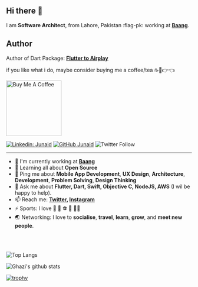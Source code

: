 
## Hi there 👋

I am **Software Architect**, from Lahore, Pakistan :flag-pk: working at **[Baang](https://baang.it)**.

## Author 
Author of Dart Package: **[Flutter to Airplay](https://pub.dev/packages/flutter_to_airplay)**

if you like what i do, maybe consider buying me a coffee/tea :coffee:🥺👉👈

<a href="https://www.buymeacoffee.com/junaidR" target="_blank"><img src="https://cdn.buymeacoffee.com/buttons/v2/default-red.png" alt="Buy Me A Coffee" width="150" ></a>
<br>

[![Linkedin: Junaid](https://img.shields.io/badge/-Junaid-blue?style=flat-square&logo=Linkedin&logoColor=white&link=https://www.linkedin.com/in/junaidrehmat/)](https://www.linkedin.com/in/junaidrehmat/)
[![GitHub Junaid](https://img.shields.io/github/followers/MrJai?label=Junaid&style=social)](https://github.com/MrJai)
![Twitter Follow](https://img.shields.io/twitter/follow/rana_jai?style=social)

---

- 🏢 I'm currently working at **[Baang](https://baang.it)**
- 🌱 Learning all about **Open Source**
- 💬 Ping me about **Mobile App Development**, **UX Design**, **Architecture**, **Development**, **Problem Solving**, **Design Thinking**
- 💬 Ask me about **Flutter, Dart, Swift, Objective C, NodeJS, AWS** (I wil be happy to help).
- 📫 Reach me: **[Twitter](https://twitter.com/rana_jai), [Instagram](https://instagram.com/junaid115)**
- ⚡️ Sports: I love :cricket_game: :rugby_football: :soccer: :tennis: :biking_man:
- :earth_asia: Networking: I love to **socialise**, **travel**, **learn**, **grow**, and **meet new people**.

<br>
<br>

![Top Langs](https://github-readme-stats.vercel.app/api/top-langs/?username=MrJai&layout=compact&theme=light&hide_border=true)

![Ghazi's github stats](https://github-readme-stats.vercel.app/api?username=MrJai&show_icons=true&hide_border=true&theme=light)

[![trophy](https://github-profile-trophy.vercel.app/?username=MrJai)](https://github.com/MrJai/github-profile-trophy)

